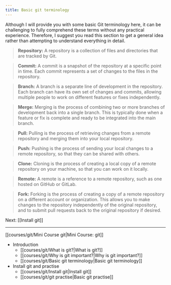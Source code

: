 ```yaml
---
title: Basic git terminology
---
```

Although I will provide you with some basic Git terminology here, it can be challenging to fully comprehend these terms without any practical experience. Therefore, I suggest you read this section to get a general idea rather than attempting to understand everything in detail.

> **Repository:** A repository is a collection of files and directories that are tracked by Git.

> **Commit:** A commit is a snapshot of the repository at a specific point in time. Each commit represents a set of changes to the files in the repository.

> **Branch:** A branch is a separate line of development in the repository. Each branch can have its own set of changes and commits, allowing multiple people to work on different features or fixes independently.

> **Merge:** Merging is the process of combining two or more branches of development back into a single branch. This is typically done when a feature or fix is complete and ready to be integrated into the main branch.

> **Pull:** Pulling is the process of retrieving changes from a remote repository and merging them into your local repository.

> **Push:** Pushing is the process of sending your local changes to a remote repository, so that they can be shared with others.

> **Clone:** Cloning is the process of creating a local copy of a remote repository on your machine, so that you can work on it locally.

> **Remote:** A remote is a reference to a remote repository, such as one hosted on GitHub or GitLab.

> **Fork:** Forking is the process of creating a copy of a remote repository on a different account or organization. This allows you to make changes to the repository independently of the original repository, and to submit pull requests back to the original repository if desired.


Next: [[Install git]]


---

[[courses/git/Mini Course git|Mini Course: git]]
* Introduction
	- [[courses/git/What is git?|What is git?]]
	*  [[courses/git/Why is git important?|Why is git important?]]
	 * [[courses/git/Basic git terminology|Basic git terminology]]
 * Install git and practise
	 * [[courses/git/Install git|Install git]]
	 * [[courses/git/git practise|Basic git practise]]
